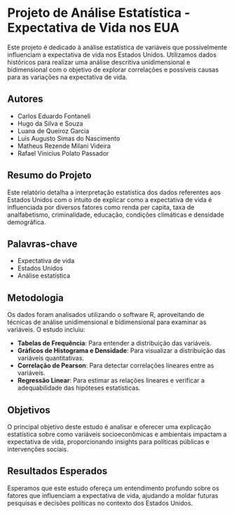 # Projeto de Análise Estatística - Expectativa de Vida nos EUA

Este projeto é dedicado à análise estatística de variáveis que possivelmente influenciam a expectativa de vida nos Estados Unidos. Utilizamos dados históricos para realizar uma análise descritiva unidimensional e bidimensional com o objetivo de explorar correlações e possíveis causas para as variações na expectativa de vida.

## Autores

- Carlos Eduardo Fontaneli
- Hugo da Silva e Souza
- Luana de Queiroz Garcia
- Luís Augusto Simas do Nascimento
- Matheus Rezende Milani Videira
- Rafael Vinicius Polato Passador

## Resumo do Projeto

Este relatório detalha a interpretação estatística dos dados referentes aos Estados Unidos com o intuito de explicar como a expectativa de vida é influenciada por diversos fatores como renda per capita, taxa de analfabetismo, criminalidade, educação, condições climáticas e densidade demográfica.

## Palavras-chave

- Expectativa de vida
- Estados Unidos
- Análise estatística

## Metodologia

Os dados foram analisados utilizando o software R, aproveitando de técnicas de análise unidimensional e bidimensional para examinar as variáveis. O estudo incluiu:

- **Tabelas de Frequência**: Para entender a distribuição das variáveis.
- **Gráficos de Histograma e Densidade**: Para visualizar a distribuição das variáveis quantitativas.
- **Correlação de Pearson**: Para detectar correlações lineares entre as variáveis.
- **Regressão Linear**: Para estimar as relações lineares e verificar a adequabilidade das hipóteses estatísticas.

## Objetivos

O principal objetivo deste estudo é analisar e oferecer uma explicação estatística sobre como variáveis socioeconômicas e ambientais impactam a expectativa de vida, proporcionando insights para políticas públicas e intervenções sociais.

## Resultados Esperados

Esperamos que este estudo ofereça um entendimento profundo sobre os fatores que influenciam a expectativa de vida, ajudando a moldar futuras pesquisas e decisões políticas no contexto dos Estados Unidos.
